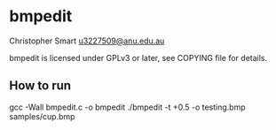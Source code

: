 bmpedit
=======

Christopher Smart
u3227509@anu.edu.au

bmpedit is licensed under GPLv3 or later, see COPYING file for details.

How to run
----------
gcc -Wall bmpedit.c -o bmpedit
./bmpedit -t +0.5 -o testing.bmp samples/cup.bmp

